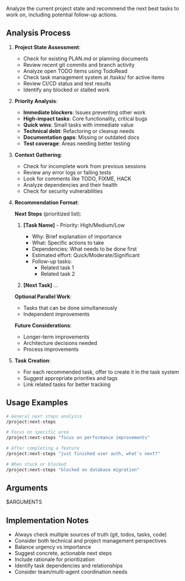 Analyze the current project state and recommend the next best tasks to work on, including potential follow-up actions.

## Analysis Process

1. **Project State Assessment**:
   - Check for existing PLAN.md or planning documents
   - Review recent git commits and branch activity
   - Analyze open TODO items using TodoRead
   - Check task management system at /tasks/ for active items
   - Review CI/CD status and test results
   - Identify any blocked or stalled work

2. **Priority Analysis**:
   - **Immediate blockers**: Issues preventing other work
   - **High-impact tasks**: Core functionality, critical bugs
   - **Quick wins**: Small tasks with immediate value
   - **Technical debt**: Refactoring or cleanup needs
   - **Documentation gaps**: Missing or outdated docs
   - **Test coverage**: Areas needing better testing

3. **Context Gathering**:
   - Check for incomplete work from previous sessions
   - Review any error logs or failing tests
   - Look for comments like TODO, FIXME, HACK
   - Analyze dependencies and their health
   - Check for security vulnerabilities

4. **Recommendation Format**:

   **Next Steps** (prioritized list):

   1. **[Task Name]** - Priority: High/Medium/Low
      - Why: Brief explanation of importance
      - What: Specific actions to take
      - Dependencies: What needs to be done first
      - Estimated effort: Quick/Moderate/Significant
      - Follow-up tasks:
        - Related task 1
        - Related task 2

   2. **[Next Task]** ...

   **Optional Parallel Work**:
   - Tasks that can be done simultaneously
   - Independent improvements

   **Future Considerations**:
   - Longer-term improvements
   - Architecture decisions needed
   - Process improvements

5. **Task Creation**:
   - For each recommended task, offer to create it in the task system
   - Suggest appropriate priorities and tags
   - Link related tasks for better tracking

## Usage Examples

```bash
# General next steps analysis
/project:next-steps

# Focus on specific area
/project:next-steps "focus on performance improvements"

# After completing a feature
/project:next-steps "just finished user auth, what's next?"

# When stuck or blocked
/project:next-steps "blocked on database migration"
```

## Arguments

$ARGUMENTS

## Implementation Notes

- Always check multiple sources of truth (git, todos, tasks, code)
- Consider both technical and project management perspectives
- Balance urgency vs importance
- Suggest concrete, actionable next steps
- Include rationale for prioritization
- Identify task dependencies and relationships
- Consider team/multi-agent coordination needs
